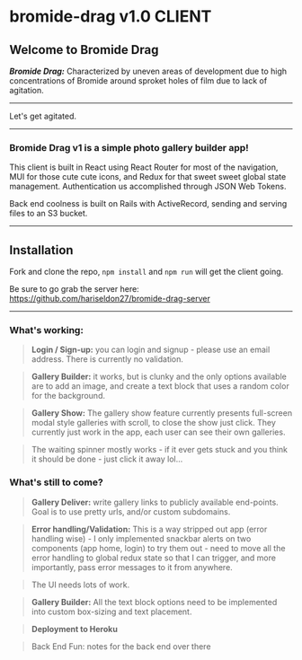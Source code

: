 # bromide-drag v1.0 CLIENT

## Welcome to Bromide Drag

***Bromide Drag:*** Characterized by uneven areas of development due to high concentrations of Bromide around sproket holes of film due to lack of agitation. 

---
Let's get agitated.

---

### Bromide Drag v1 is a simple photo gallery builder app!

This client is built in React using React Router for most of the navigation, MUI for those cute cute icons, and Redux for that sweet sweet global state management.  Authentication us accomplished through JSON Web Tokens.

Back end coolness is built on Rails with ActiveRecord, sending and serving files to an S3 bucket.

---

## Installation
Fork and clone the repo, `npm install` and `npm run` will get the client going.

Be sure to go grab the server here: https://github.com/hariseldon27/bromide-drag-server



---
### What's working:
>**Login / Sign-up:** you can login and signup - please use an email address.  There is currently no validation.

>**Gallery Builder:** it works, but is clunky and the only options available are to add an image, and create a text block that uses a random color for the background.

>**Gallery Show:** The gallery show feature currently presents full-screen modal style galleries with scroll, to close the show just click.  They currently just work in the app, each user can see their own galleries.

>The waiting spinner mostly works - if it ever gets stuck and you think it should be done - just click it away lol...

<!-- ### Straight Up Errors:
>There is a 401 unauthorized when you register a new user with a non-valid email address this is obv due to auth and no validation ... so, sign up with an email address plz -->


### What's still to come?
>**Gallery Deliver:** write gallery links to publicly available end-points. Goal is to use pretty urls, and/or custom subdomains.

>**Error handling/Validation:** This is a way stripped out app (error handling wise) - I only implemented snackbar alerts on two components (app home, login) to try them out - need to move all the error handling to global redux state so that I can trigger, and more importantly, pass error messages to it from anywhere.

>The UI needs lots of work.

>**Gallery Builder:** All the text block options need to be implemented into custom box-sizing and text placement.

>**Deployment to Heroku**

>Back End Fun: notes for the back end over there